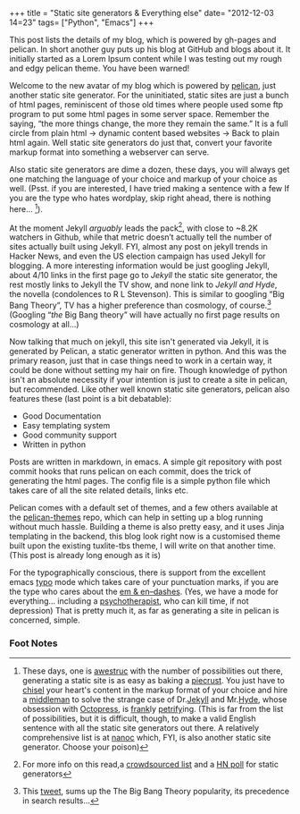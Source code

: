 +++
title = "Static site generators & Everything else"
date= "2012-12-03 14=23"
tags= ["Python", "Emacs"]
+++

This post lists the details of my blog, which is powered by gh-pages
and pelican. In short another guy puts up his blog at GitHub and blogs
about it. It initially started as a Lorem Ipsum content while I was
testing out my rough and edgy pelican theme. You have been warned!

Welcome to the new avatar of my blog which is powered by [pelican][1],
just another static site generator. For the uninitiated, static sites
are just a bunch of html pages, reminiscent of those old times where
people used some ftp program to put some html pages in some server
space. Remember the saying, “the more things change, the more they
remain the same.” It is a full circle from plain html -> dynamic
content based websites -> Back to plain html again. Well static site
generators do just that, convert your favorite markup format into
something a webserver can serve.
    
Also static site generators are dime a dozen, these days, you will
always get one matching the language of your choice and markup of your
choice as well. (Psst. if you are interested, I have tried making a
sentence with a few If you are the type who hates wordplay, skip right
ahead, there is nothing here… [^wordplay]). 

At the moment Jekyll *arguably* leads the pack[^lists],
with close to ~8.2K watchers in Github, while that metric doesn’t
actually tell the number of sites actually built using Jekyll. FYI,
almost any post on jekyll trends in Hacker News, and even the US
election campaign has used Jekyll for blogging. A more
interesting information would be just googling Jekyll, about 4/10
links in the first page go to *Jekyll* the static site generator, the
rest mostly links to Jekyll the TV show, and none link to *Jekyll and
Hyde*, the novella (condolences to R L Stevenson). This is similar to
googling “Big Bang Theory”, TV has a higher preference than cosmology,
of course.[^tweet] (Googling “*the* Big Bang theory” will have
actually no first page results on cosmology at all…)

Now talking that much on jekyll, this site isn't generated via Jekyll,
it is generated by Pelican, a static generator written in python. And
this was the primary reason, just that in case things need to work in
a certain way, it could be done without setting my hair on fire.
Though knowledge of python isn't an absolute necessity if your
intention is just to create a site in pelican, but recommended. Like
other well known static site generators, pelican also features these
(last point is a bit debatable):

 - Good Documentation
 - Easy templating system
 - Good community support
 - Written in python

Posts are written in markdown, in emacs. A simple git repository with
post commit hooks that runs pelican on each commit, does the trick of
generating the html pages. The config file is a simple python file
which takes care of all the site related details, links etc.

Pelican comes with a default set of themes, and a few others available
at the [pelican-themes][18] repo, which can help in setting up a blog
running without much hassle. Building a theme is also pretty easy, and
it uses Jinja templating in the backend, this blog look right now is a
customised theme built upon the existing tuxlite-tbs theme, I will
write on that another time. (This post is already long enough as it
is)

For the typographically conscious, there is support from the excellent
emacs [typo][12] mode which takes care of your punctuation marks, if
you are the type who cares about the [em & en–dashes][13]. (Yes, we
have a mode for everything… including a [psychotherapist][17], who can
kill time, if not depression) That is pretty much it, as far as
generating a site in pelican is concerned, simple.




### Foot Notes
[^lists]: For more info on this read,a [crowdsourced list][15] and a [HN poll][16] for static generators 
[^tweet]: This [tweet][14], sums up the The Big Bang Theory
popularity, its precedence in search results…
[^wordplay]: These days, one is [awestruc][8] with the number of
possibilities out there, generating a static site is as easy as baking
a [piecrust][11]. You just have to [chisel][6] your heart's content in
the markup format of your choice and hire a [middleman][5] to solve
the strange case of Dr.[Jekyll][2] and Mr.[Hyde][3], whose obsession
with [Octopress][4], is [frank][9]ly [petrify][10]ing. (This is far
from the list of possibilities, but it is difficult, though, to make a
valid English sentence with all the static site generators out
there. A relatively comprehensive list is at [nanoc][7] which, FYI, is
also another static site generator.  Choose your poison)

[1]: http://docs.getpelican.com/en/3.0/ "pelican"
[2]: http://jekyllrb.com "jekyll"
[3]: http://ringce.com/hyde "hyde, Jekyll’s evil alter-ego in python "
[4]: http://octopress.org "Octopress, pressing content for hackers"
[5]: http://middlemanapp.com "Middle Man"
[6]: https://github.com/schrockwell/chisel "Chisel"
[7]: http://nanoc.stoneship.org "nanoc"
[8]: http://awestruct.org "Awestruct"
[9]: https://github.com/blahed/frank "Frank"
[10]: https://github.com/caolan/petrify "Petrify"
[11]: https://bolt80.com/piecrust "PieCrust"
[12]: https://github.com/jorgenschaefer/typoel "Typographical Punctuation marks"
[13]: http://www.smashingmagazine.com/2011/08/15/mind-your-en-and-em-dashes-typographic-etiquette/ "Mind your em and en dashes" 
[14]: https://twitter.com/neiltyson/status/245348360259768321 "Interesting tweet, that sums up TBBT popularity"
[15]: https://gist.github.com/4181764 "Another list, on static site generators"
[16]: http://news.ycombinator.com/item?id=4857473 "Poll your preference"
[17]: http://en.wikipedia.org/wiki/ELIZA "Eliza, the quintessential psychotherapist"
[18]: https://github.com/getpelican/pelican-themes
